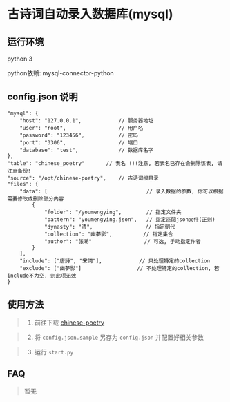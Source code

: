 # 古诗词自动录入数据库(mysql)

## 运行环境

python 3

python依赖: mysql-connector-python

## config.json 说明

```jsonc
"mysql": {
    "host": "127.0.0.1",            // 服务器地址
    "user": "root",                 // 用户名
    "password": "123456",           // 密码
    "port": "3306",                 // 端口
    "database": "test",             // 数据库名字
},
"table": "chinese_poetry"       // 表名 !!!注意, 若表名已存在会删除该表, 请注意备份!
"source": "/opt/chinese-poetry",   	// 古诗词根目录
"files": {
    "data": [                                // 录入数据的参数, 你可以根据需要修改或删除部分内容
        {
            "folder": "/youmengying",        // 指定文件夹
            "pattern": "youmengying.json",   // 指定匹配json文件(正则)
            "dynasty": "清",                 // 指定朝代
            "collection": "幽夢影",          // 指定集合
            "author": "张潮"                 // 可选, 手动指定作者
        }
    ],
    "include": ["唐詩", "宋詞"],			// 只处理特定的collection
    "exclude": ["幽夢影"]					// 不处理特定的collection, 若include不为空, 则此项无效
}
```

## 使用方法

> 1. 前往下载 [chinese-poetry](https://github.com/chinese-poetry/chinese-poetry.git)

> 2. 将 ```config.json.sample``` 另存为 ```config.json``` 并配置好相关参数

> 3. 运行 ```start.py```

## FAQ

> 暂无


